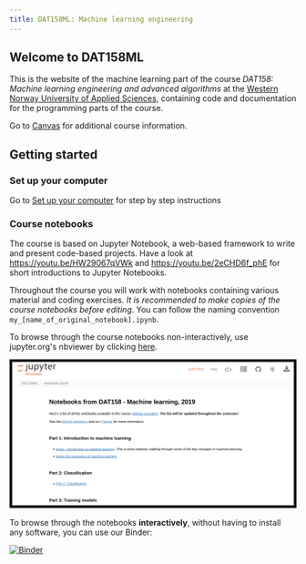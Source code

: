 ```yaml
---
title: DAT158ML: Machine learning engineering
---
```


## Welcome to DAT158ML
This is the website of the machine learning part of the course _DAT158: Machine learning engineering and advanced algorithms_ at the [Western Norway University of Applied Sciences](https://www.hvl.no/en/studies-at-hvl/study-programmes/course/dat158), containing code and documentation for the programming parts of the course.

Go to [Canvas](https://hvl.instructure.com/courses/14467) for additional course information.

## Getting started

### Set up your computer

Go to [Set up your computer](setup.md) for step by step instructions

### Course notebooks
The course is based on Jupyter Notebook, a web-based framework to write and present code-based projects. Have a look at https://youtu.be/HW29067qVWk and https://youtu.be/2eCHD6f_phE for short introductions to Jupyter Notebooks.

Throughout the course you will work with notebooks containing various material and coding exercises. _It is recommended to make copies of the course notebooks before editing_. You can follow the naming convention `my_[name_of_original_notebook].ipynb`.

To browse through the course notebooks non-interactively, use jupyter.org's nbviewer by clicking [here](https://nbviewer.jupyter.org/github/alu042/DAT158ML/blob/master/docs/notebooks.ipynb).

<a href="https://nbviewer.jupyter.org/github/alu042/DAT158ML/blob/master/docs/notebooks.ipynb">![](../assets/nbviewer.png)</a>

To browse through the notebooks **interactively**, without having to install any software, you can use our Binder:

[![Binder](https://mybinder.org/badge_logo.svg)](https://mybinder.org/v2/gh/alu042/DAT158ML/master)<br>